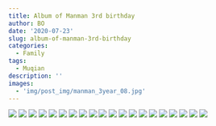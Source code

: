 ```yaml
---
title: Album of Manman 3rd birthday
author: BO
date: '2020-07-23'
slug: album-of-manman-3rd-birthday
categories:
  - Family
tags:
  - Muqian
description: ''
images:
  - 'img/post_img/manman_3year_08.jpg'
---
```


![](/img/post_img/manman_3year_01.jpg)
![](/img/post_img/manman_3year_02.jpg)
![](/img/post_img/manman_3year_03.jpg)
![](/img/post_img/manman_3year_04.jpg)
![](/img/post_img/manman_3year_05.jpg)
![](/img/post_img/manman_3year_06.jpg)
![](/img/post_img/manman_3year_07.jpg)
![](/img/post_img/manman_3year_08.jpg)
![](/img/post_img/manman_3year_09.jpg)
![](/img/post_img/manman_3year_10.jpg)
![](/img/post_img/manman_3year_11.jpg)
![](/img/post_img/manman_3year_12.jpg)
![](/img/post_img/manman_3year_13.jpg)
![](/img/post_img/manman_3year_14.jpg)
![](/img/post_img/manman_3year_15.jpg)
![](/img/post_img/manman_3year_16.jpg)
![](/img/post_img/manman_3year_17.jpg)
![](/img/post_img/manman_3year_18.jpg)
![](/img/post_img/manman_3year_19.jpg)
![](/img/post_img/manman_3year_20.jpg)
